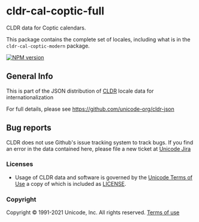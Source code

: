 # cldr-cal-coptic-full

CLDR data for Coptic calendars.

This package contains the complete set of locales, including what is in the `cldr-cal-coptic-modern` package.


[![NPM version](https://img.shields.io/npm/v/cldr-cal-coptic-full.svg?style=flat)](https://www.npmjs.org/package/cldr-cal-coptic-full)

## General Info

This is part of the JSON distribution of [CLDR](http://cldr.unicode.org/)
locale data for internationalization

For full details, please see <https://github.com/unicode-org/cldr-json>

## Bug reports

CLDR does not use Github's issue tracking system to track bugs.  If you find an error in
the data contained here, please file a new ticket at [Unicode Jira](https://unicode-org.atlassian.net/projects/CLDR/issues)

### Licenses

- Usage of CLDR data and software is governed by the [Unicode Terms of Use](http://www.unicode.org/copyright.html)
a copy of which is included as [LICENSE](./LICENSE).

### Copyright

Copyright &copy; 1991-2021 Unicode, Inc.
All rights reserved.
[Terms of use](http://www.unicode.org/copyright.html)

